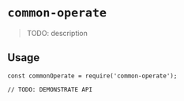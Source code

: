# `common-operate`

> TODO: description

## Usage

```
const commonOperate = require('common-operate');

// TODO: DEMONSTRATE API
```
